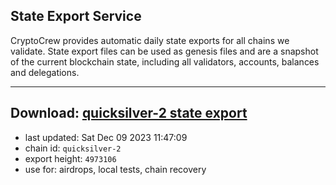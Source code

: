 ## State Export Service
CryptoCrew provides automatic daily state exports for all chains we validate. State export files can be used as genesis files and are a snapshot of the current blockchain state, including all validators, accounts, balances and delegations.

---
**Download: [quicksilver-2 state export](https://dl.ccvalidators.com/SERVICE/quicksilver/quicksilver-2_export_4973106.json)**
---

- last updated: Sat Dec 09 2023 11:47:09
- chain id: `quicksilver-2`
- export height: `4973106`
- use for: airdrops, local tests, chain recovery

